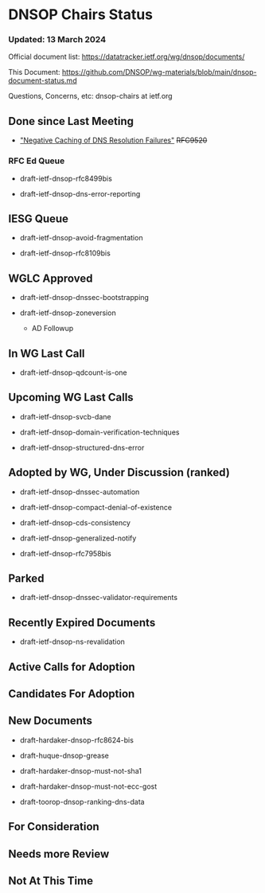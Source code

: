 # DNSOP Chairs Status
### Updated: 13 March  2024

Official document list: https://datatracker.ietf.org/wg/dnsop/documents/

This Document: https://github.com/DNSOP/wg-materials/blob/main/dnsop-document-status.md

Questions, Concerns, etc:  dnsop-chairs at ietf.org

## Done since Last Meeting

* ["Negative Caching of DNS Resolution Failures"](https://datatracker.ietf.org/doc/draft-ietf-dnsop-caching-resolution-failures/) ~~RFC9520~~


### RFC Ed Queue

* draft-ietf-dnsop-rfc8499bis

* draft-ietf-dnsop-dns-error-reporting

## IESG Queue

* draft-ietf-dnsop-avoid-fragmentation

* draft-ietf-dnsop-rfc8109bis

## WGLC Approved

* draft-ietf-dnsop-dnssec-bootstrapping

* draft-ietf-dnsop-zoneversion
    - AD Followup

## In WG Last Call

* draft-ietf-dnsop-qdcount-is-one


## Upcoming WG Last Calls


* draft-ietf-dnsop-svcb-dane

* draft-ietf-dnsop-domain-verification-techniques

* draft-ietf-dnsop-structured-dns-error

## Adopted by WG, Under Discussion (ranked)

* draft-ietf-dnsop-dnssec-automation

* draft-ietf-dnsop-compact-denial-of-existence

* draft-ietf-dnsop-cds-consistency

* draft-ietf-dnsop-generalized-notify

* draft-ietf-dnsop-rfc7958bis

## Parked

* draft-ietf-dnsop-dnssec-validator-requirements

## Recently Expired Documents

* draft-ietf-dnsop-ns-revalidation

## Active Calls for Adoption

## Candidates For Adoption

## New Documents

* draft-hardaker-dnsop-rfc8624-bis

* draft-huque-dnsop-grease

* draft-hardaker-dnsop-must-not-sha1

* draft-hardaker-dnsop-must-not-ecc-gost

* draft-toorop-dnsop-ranking-dns-data

## For Consideration


## Needs more Review

## Not At This Time


